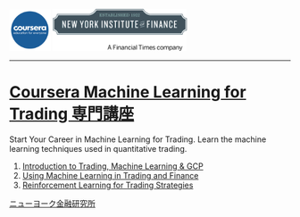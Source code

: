 <img src='figure/coursera.jpg' width='74'> <img src='figure/NYIF.jpeg' width='240'>

------

# [Coursera Machine Learning for Trading 専門講座](https://www.coursera.org/specializations/machine-learning-trading?)

Start Your Career in Machine Learning for Trading. Learn the machine learning techniques used in quantitative trading.

1) [Introduction to Trading, Machine Learning & GCP](https://www.coursera.org/learn/introduction-trading-machine-learning-gcp?specialization=machine-learning-trading)
2) [Using Machine Learning in Trading and Finance](https://www.coursera.org/learn/machine-learning-trading-finance)
3) [Reinforcement Learning for Trading Strategies](https://www.coursera.org/learn/trading-strategies-reinforcement-learning?specialization=machine-learning-trading)

[ニューヨーク金融研究所](https://www.nyif.com)
